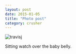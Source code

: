 ```yaml
---
layout: post
date: 2015-01-05
title: "Photo post"
category: crusher
---
```

![travisj](/images/2ac819b6490aade8cf225e0103059f84ead6524957f96892485c22e18db484a4.jpg)

Sitting watch over the baby belly.
